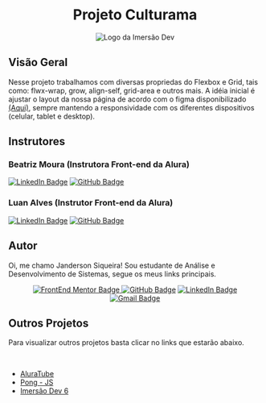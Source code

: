 <h1 align="center"> Projeto Culturama </h1> 

<div align="center">

  <img src="https://ac-landing-pages-user-uploads-production.s3.amazonaws.com/0000049289/3e072df2-b506-4160-9fef-77d0c78e2411.png" alt="Logo da Imersão Dev">
  
</div>

## Visão Geral

Nesse projeto trabalhamos com diversas propriedas do Flexbox e Grid, tais como: flwx-wrap, grow, align-self, grid-area e outros mais. A idéia inicial é ajustar o layout da nossa página de acordo com o figma disponibilizado [(Aqui)](https://www.figma.com/file/mC6DmuXPGWHYkMWOQD3khm/2713---Praticando-CSS%3A-Grid-e-Flexbox), sempre mantendo a responsividade com os diferentes dispositivos (celular, tablet e desktop). 

## Instrutores

### Beatriz Moura (Instrutora Front-end da Alura)

<a href="https://www.linkedin.com/in/beatrizmouradev/" target="_blank"><img src="https://img.shields.io/badge/-LinkedIn-%230077B5?style=for-the-badge&logo=linkedin&logoColor=white" alt="LinkedIn Badge"></a>
<a href = "https://github.com/beatrizmouradev" target="_blank"><img src="https://img.shields.io/badge/GitHub-%23333?style=for-the-badge&logo=github&logoColor=white" target="_blank" alt="GitHub Badge"></a>

### Luan Alves (Instrutor Front-end da Alura)

<a href="https://www.linkedin.com/in/luanalvesdev/" target="_blank"><img src="https://img.shields.io/badge/-LinkedIn-%230077B5?style=for-the-badge&logo=linkedin&logoColor=white" alt="LinkedIn Badge"></a>
<a href = "https://github.com/luanalvesdev" target="_blank"><img src="https://img.shields.io/badge/GitHub-%23333?style=for-the-badge&logo=github&logoColor=white" alt="GitHub Badge"></a>

## Autor

Oi, me chamo Janderson Siqueira! Sou estudante de Análise e Desenvolvimento de Sistemas, segue os meus links principais.

<div align="center">

<a href = "https://dev.to/jandersonsiqueira" target="_blank"><img src="https://img.shields.io/badge/dev.to-0A0A0A?style=for-the-badge&logo=devdotto&logoColor=white" alt="FrontEnd Mentor Badge">
<a href = "https://github.com/jandersonsiqueira"  target="_blank"><img src="https://img.shields.io/badge/GitHub-%23333?style=for-the-badge&logo=github&logoColor=white" alt="GitHub Badge"></a>
<a href="https://www.linkedin.com/in/janderson-siqueira-8a902b206/" target="_blank"><img src="https://img.shields.io/badge/-LinkedIn-%230077B5?style=for-the-badge&logo=linkedin&logoColor=white" alt="LinkedIn Badge"></a>
<a href = "mailto:janderssampaio@gmail.com" target="_blank"><img src="https://img.shields.io/badge/-Gmail-critical?style=for-the-badge&logo=gmail&logoColor=white" target="_blank" alt="Gmail Badge"></a>

<div align="left">

<h2>Outros Projetos</h2>

Para visualizar outros projetos basta clicar no links que estarão abaixo.

</div>

  <br>
  
<div align="left">
  
  <ul>
   <li><a href="https://github.com/jandersonsiqueira/aluratube-main" target="_blank"> AluraTube </a> 

   <li><a href="https://github.com/jandersonsiqueira/pong-js" target="_blank"> Pong - JS </a> 
   
   <li><a href="https://github.com/jandersonsiqueira/Imersao-Dev-6" target="_blank"> Imersão Dev 6 </a> 
